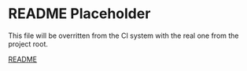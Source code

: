 # README Placeholder
This file will be overritten from the CI system with the real one from the project root.

[README](/../../README.md)